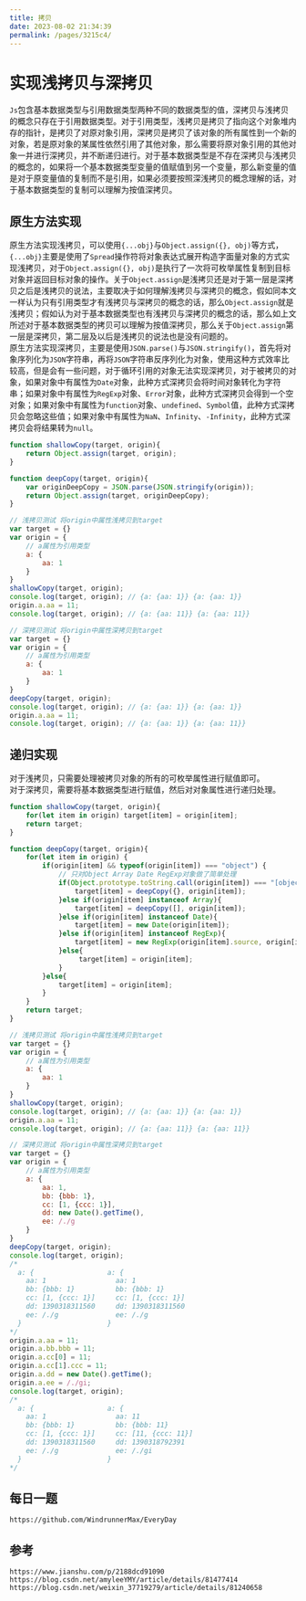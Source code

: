 ```yaml
---
title: 拷贝
date: 2023-08-02 21:34:39
permalink: /pages/3215c4/
---
```

# 实现浅拷贝与深拷贝
`Js`包含基本数据类型与引用数据类型两种不同的数据类型的值，深拷贝与浅拷贝的概念只存在于引用数据类型。对于引用类型，浅拷贝是拷贝了指向这个对象堆内存的指针，是拷贝了对原对象引用，深拷贝是拷贝了该对象的所有属性到一个新的对象，若是原对象的某属性依然引用了其他对象，那么需要将原对象引用的其他对象一并进行深拷贝，并不断递归进行。对于基本数据类型是不存在深拷贝与浅拷贝的概念的，如果将一个基本数据类型变量的值赋值到另一个变量，那么新变量的值是对于原变量值的复制而不是引用，如果必须要按照深浅拷贝的概念理解的话，对于基本数据类型的复制可以理解为按值深拷贝。


## 原生方法实现
原生方法实现浅拷贝，可以使用`{...obj}`与`Object.assign({}, obj)`等方式，`{...obj}`主要是使用了`Spread`操作符将对象表达式展开构造字面量对象的方式实现浅拷贝，对于`Object.assign({}, obj)`是执行了一次将可枚举属性复制到目标对象并返回目标对象的操作。关于`Object.assign`是浅拷贝还是对于第一层是深拷贝之后是浅拷贝的说法，主要取决于如何理解浅拷贝与深拷贝的概念，假如同本文一样认为只有引用类型才有浅拷贝与深拷贝的概念的话，那么`Object.assign`就是浅拷贝；假如认为对于基本数据类型也有浅拷贝与深拷贝的概念的话，那么如上文所述对于基本数据类型的拷贝可以理解为按值深拷贝，那么关于`Object.assign`第一层是深拷贝，第二层及以后是浅拷贝的说法也是没有问题的。  
原生方法实现深拷贝，主要是使用`JSON.parse()`与`JSON.stringify()`，首先将对象序列化为`JSON`字符串，再将`JSON`字符串反序列化为对象，使用这种方式效率比较高，但是会有一些问题，对于循环引用的对象无法实现深拷贝，对于被拷贝的对象，如果对象中有属性为`Date`对象，此种方式深拷贝会将时间对象转化为字符串；如果对象中有属性为`RegExp`对象、`Error`对象，此种方式深拷贝会得到一个空对象；如果对象中有属性为`function`对象、`undefined`、`Symbol`值，此种方式深拷贝会忽略这些值；如果对象中有属性为`NaN`、`Infinity`、`-Infinity`，此种方式深拷贝会将结果转为`null`。
```javascript
function shallowCopy(target, origin){
    return Object.assign(target, origin);
}

function deepCopy(target, origin){
    var originDeepCopy = JSON.parse(JSON.stringify(origin)); 
    return Object.assign(target, originDeepCopy);
}

// 浅拷贝测试 将origin中属性浅拷贝到target
var target = {}
var origin = {
    // a属性为引用类型
    a: { 
        aa: 1
    } 
}
shallowCopy(target, origin);
console.log(target, origin); // {a: {aa: 1}} {a: {aa: 1}}
origin.a.aa = 11;
console.log(target, origin); // {a: {aa: 11}} {a: {aa: 11}}

// 深拷贝测试 将origin中属性深拷贝到target
var target = {}
var origin = {
    // a属性为引用类型
    a: { 
        aa: 1
    } 
}
deepCopy(target, origin);
console.log(target, origin); // {a: {aa: 1}} {a: {aa: 1}}
origin.a.aa = 11;
console.log(target, origin); // {a: {aa: 1}} {a: {aa: 11}}
```

## 递归实现
对于浅拷贝，只需要处理被拷贝对象的所有的可枚举属性进行赋值即可。  
对于深拷贝，需要将基本数据类型进行赋值，然后对对象属性进行递归处理。
```javascript
function shallowCopy(target, origin){
    for(let item in origin) target[item] = origin[item];
    return target;
}

function deepCopy(target, origin){
    for(let item in origin) {
        if(origin[item] && typeof(origin[item]) === "object") {
            // 只对Object Array Date RegExp对象做了简单处理
            if(Object.prototype.toString.call(origin[item]) === "[object Object]"){
                target[item] = deepCopy({}, origin[item]);
            }else if(origin[item] instanceof Array){
                target[item] = deepCopy([], origin[item]);
            }else if(origin[item] instanceof Date){
                target[item] = new Date(origin[item]);
            }else if(origin[item] instanceof RegExp){
                target[item] = new RegExp(origin[item].source, origin[item].flags);
            }else{
                 target[item] = origin[item];
            }
        }else{
            target[item] = origin[item];
        }
    }
    return target;
}

// 浅拷贝测试 将origin中属性浅拷贝到target
var target = {}
var origin = {
    // a属性为引用类型
    a: { 
        aa: 1
    } 
}
shallowCopy(target, origin);
console.log(target, origin); // {a: {aa: 1}} {a: {aa: 1}}
origin.a.aa = 11;
console.log(target, origin); // {a: {aa: 11}} {a: {aa: 11}}

// 深拷贝测试 将origin中属性深拷贝到target
var target = {}
var origin = {
    // a属性为引用类型
    a: { 
        aa: 1,
        bb: {bbb: 1},
        cc: [1, {ccc: 1}],
        dd: new Date().getTime(),
        ee: /./g
    } 
}
deepCopy(target, origin);
console.log(target, origin);
/*
  a: {                  a: {
    aa: 1                 aa: 1
    bb: {bbb: 1}          bb: {bbb: 1}
    cc: [1, {ccc: 1}]     cc: [1, {ccc: 1}]
    dd: 1390318311560     dd: 1390318311560
    ee: /./g              ee: /./g
  }                     }
*/
origin.a.aa = 11;
origin.a.bb.bbb = 11;
origin.a.cc[0] = 11;
origin.a.cc[1].ccc = 11;
origin.a.dd = new Date().getTime();
origin.a.ee = /./gi;
console.log(target, origin);
/*
  a: {                  a: {
    aa: 1                 aa: 11
    bb: {bbb: 1}          bb: {bbb: 11}
    cc: [1, {ccc: 1}]     cc: [11, {ccc: 11}]
    dd: 1390318311560     dd: 1390318792391
    ee: /./g              ee: /./gi
  }                     }
*/
```


## 每日一题

```
https://github.com/WindrunnerMax/EveryDay
```

## 参考

```
https://www.jianshu.com/p/2188dcd91090
https://blog.csdn.net/amyleeYMY/article/details/81477414
https://blog.csdn.net/weixin_37719279/article/details/81240658
```
